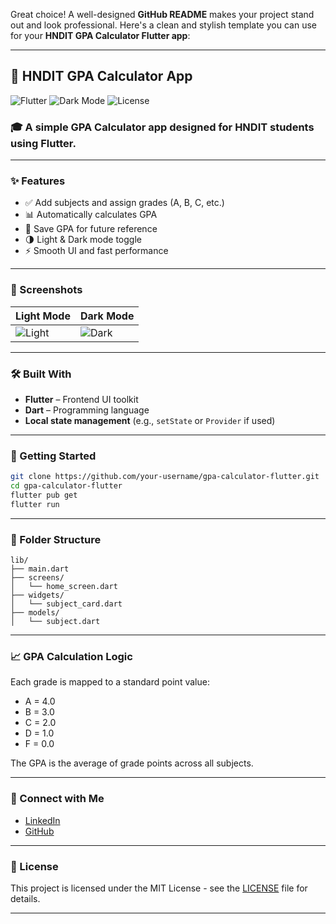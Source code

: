 Great choice! A well-designed **GitHub README** makes your project stand out and look professional. Here's a clean and stylish template you can use for your **HNDIT GPA Calculator Flutter app**:

---

## 📱 HNDIT GPA Calculator App

![Flutter](https://img.shields.io/badge/Flutter-%2302569B.svg?style=for-the-badge\&logo=Flutter\&logoColor=white)
![Dark Mode](https://img.shields.io/badge/Dark%20Mode-Enabled-%23000000?style=for-the-badge\&logo=github\&logoColor=white)
![License](https://img.shields.io/badge/License-MIT-green.svg?style=for-the-badge)

### 🎓 A simple GPA Calculator app designed for HNDIT students using **Flutter**.

---

### ✨ Features

* ✅ Add subjects and assign grades (A, B, C, etc.)
* 📊 Automatically calculates GPA
* 💾 Save GPA for future reference
* 🌗 Light & Dark mode toggle
* ⚡ Smooth UI and fast performance

---

### 📸 Screenshots

| Light Mode                      | Dark Mode                     |
| ------------------------------- | ----------------------------- |
| ![Light](assets/light-mode.png) | ![Dark](assets/dark-mode.png) |



---

### 🛠️ Built With

* **Flutter** – Frontend UI toolkit
* **Dart** – Programming language
* **Local state management** (e.g., `setState` or `Provider` if used)

---

### 🚀 Getting Started

```bash
git clone https://github.com/your-username/gpa-calculator-flutter.git
cd gpa-calculator-flutter
flutter pub get
flutter run
```

---

### 📂 Folder Structure

```
lib/
├── main.dart
├── screens/
│   └── home_screen.dart
├── widgets/
│   └── subject_card.dart
├── models/
│   └── subject.dart
```

---

### 📈 GPA Calculation Logic

Each grade is mapped to a standard point value:

* A = 4.0
* B = 3.0
* C = 2.0
* D = 1.0
* F = 0.0

The GPA is the average of grade points across all subjects.

---

### 🔗 Connect with Me

* [LinkedIn](www.linkedin.com/in/tharindugamage2003)
* [GitHub](https://github.com/Tharindugamaga)

---

### 📄 License

This project is licensed under the MIT License - see the [LICENSE](LICENSE) file for details.

---


